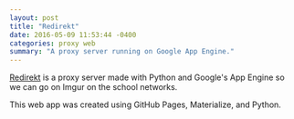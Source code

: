 ```yaml
---
layout: post
title: "Redirekt"
date: 2016-05-09 11:53:44 -0400
categories: proxy web
summary: "A proxy server running on Google App Engine."
---
```


[Redirekt][redirekt] is a proxy server made with Python and Google's App Engine
so we can go on Imgur on the school networks.

This web app was created using GitHub Pages, Materialize, and Python.

[redirekt]: http://h313.info/redirekt
